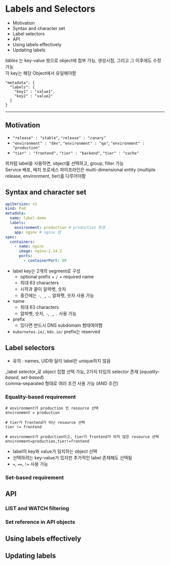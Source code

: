 # Labels and Selectors

- Motivation
- Syntax and character set
- Label selectors
- API
- Using labels effectively
- Updating labels

_lables_ 는 key-value 쌍으로 object에 첨부 가능, 생성시점, 그리고 그 이후에도 수정 가능  
각 key는 해당 Object에서 유일해야함

```
"metadata": {
  "labels": {
    "key1" : "value1",
    "key2" : "value2"
  }
}
```

---

## Motivation

- `"release" : "stable"`, `"release" : "canary"`
- `"environment" : "dev"`, `"environment" : "qa"`, `"environment" : "production"`
- `"tier" : "frontend",` `"tier" : "backend"`, `"tier" : "cache"`

위처럼 label을 사용하면, object를 선택하고, group, filter 가능  
Service 배포, 배치 프로세스 파이프라인은 multi-dimensional entity (multiple release, environment, tier)를 다루어야함

## Syntax and character set

```yaml
apiVersion: v1
kind: Pod
metadata:
  name: label-demo
  labels:
    environment: production # production 환경
    app: nginx # nginx 앱
spec:
  containers:
    - name: nginx
      image: nginx:1.14.2
      ports:
        - containerPort: 80
```

- label key는 2개의 segment로 구성
    - optional prefix + `/` + required name
    - 최대 63 characters
    - 시작과 끝이 알파벳, 숫자
    - 중간에는 `-`, `_`, `.`, 알파펫, 숫자 사용 가능
- name
    - 최대 63 characters
    - 알파벳, 숫자, `-`, `_`, `.` 사용 가능
- prefix
    - 있다면 반드시 DNS subdomain 형태여야함
- `kubernetes.io/`, `k8s.io/` prefix는 reserved

## Label selectors

- 유의 : names, UID와 달리 label은 unique하지 않음

_label selector_로 object 집합 선택 가능, 2가지 타입의 selector 존재 (_equality-based_, _set-based_)  
comma-separated 형태로 여러 조건 사용 가능 (AND 조건)

### Equality-based requirement

````
# environment가 production 인 resource 선택 
environment = production

# tier가 frontend가 아닌 resource 선택
tier != frontend

# environment가 production이고, tier가 frontend가 아지 않은 resource 선택
environment=production,tier!=frontend
````

- label의 key와 value가 일치하는 object 선택
- 선택하려는 key-value가 있지만 추가적인 label 존재해도 선택됨
- `=`, `==`, `!=` 사용 가능

### Set-based requirement

## API

### LIST and WATCH filtering

### Set reference in API objects

## Using labels effectively

## Updating labels

